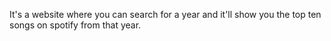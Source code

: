 It's a website where you can search for a year and it'll show you the top ten songs on spotify from that year.
